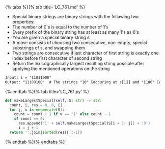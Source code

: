 {% tabs %}{% tab title='LC_761.md' %}

* Special binary strings are binary strings with the following two properties:
* The number of 0's is equal to the number of 1's
* Every prefix of the binary string has at least as many 1's as 0's
* You are given a special binary string s
* A move consists of choosing two consecutive, non-empty, special substrings of s, and swapping them
* Two strings are consecutive if last character of first string is exactly one index before first character of second string
* Return the lexicographically largest resulting string possible after applying the mentioned operations on the string

```txt
Input: s = "11011000"
Output: "11100100"  # The strings "10" [occuring at s[1]] and "1100" [at s[3]] are swapped.
```

{% endtab %}{% tab title='LC_761.py' %}

```py
def makeLargestSpecial(self, S: str) -> str:
  count, i, res = 0, 0, []
  for j, v in enumerate(S):
    count = count + 1 if v == '1' else count - 1
    if count == 0:
      res.append('1' + self.makeLargestSpecial(S[i + 1: j]) + '0')
      i = j + 1
  return ''.join(sorted(res)[::-1])
```

{% endtab %}{% endtabs %}
